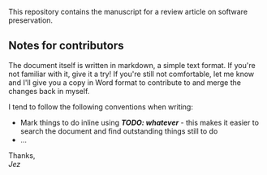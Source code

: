This repository contains the manuscript for a review article on software preservation.

## Notes for contributors ##

The document itself is written in markdown, a simple text format. If you're not familiar with it, give it a try! If you're still not comfortable, let me know and I'll give you a copy in Word format to contribute to and merge the changes back in myself.

I tend to follow the following conventions when writing:

- Mark things to do inline using ***TODO: whatever*** - this makes it easier to search the document and find outstanding things still to do
- ...

Thanks,  
*Jez*
